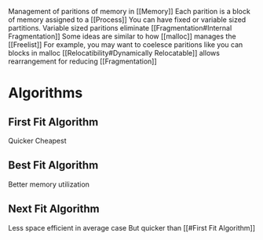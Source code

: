 Management of paritions of memory in [[Memory]]
Each parition is a block of memory assigned to a [[Process]]
You can have fixed or variable sized partitions. Variable sized paritions eliminate [[Fragmentation#Internal Fragmentation]]
Some ideas are similar to how [[malloc]] manages the [[Freelist]]
For example, you may want to coelesce paritions like you can blocks in malloc
[[Relocatibility#Dynamically Relocatable]] allows rearrangement for reducing [[Fragmentation]]

# Algorithms
## First Fit Algorithm
Quicker
Cheapest
## Best Fit Algorithm
Better memory utilization
## Next Fit Algorithm
Less space efficient in average case
But quicker than [[#First Fit Algorithm]]
